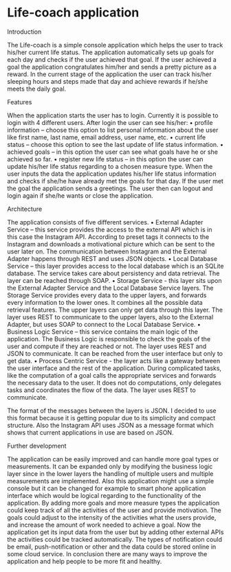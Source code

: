 
# Life-coach application 

Introduction

The Life-coach is a simple console application which helps the user to track his/her current life status. The application automatically sets up goals for each day and checks if the user achieved that goal. If the user achieved a goal the application congratulates him/her and sends a pretty picture as a reward. In the current stage of the application the user can track his/her sleeping hours and steps made that day and achieve rewards if he/she meets the daily goal. 

Features

When the application starts the user has to login. Currently it is possible to login with 4 different users. After login the user can see his/her:
•	profile information – choose this option to list personal information about the user like first name, last name, email address, user name, etc. 
•	current life status – choose this option to see the last update of life status information. 
•	achieved goals – in this option the user can see what goals have he or she achieved so far. 
•	register new life status – in this option the user can update his/her life status regarding to a chosen measure type. When the user inputs the data the application updates his/her life status information and checks if she/he have already met the goals for that day. If the user met the goal the application sends a greetings. 
The user then can logout and login again if she/he wants or close the application.

Architecture

The application consists of five different services. 
•	External Adapter Service – this service provides the access to the external API which is in this case the Instagram API. According to preset tags it connects to the Instagram and downloads a motivational picture which can be sent to the user later on.  The communication between Instagram and the External Adapter happens through REST and uses JSON objects. 
•	Local Database Service – this layer provides access to the local database which is an SQLite database. The service takes care about persistency and data retrieval. The layer can be reached through SOAP.
•	Storage Service - this layer sits upon the External Adapter Service and the Local Database Service layers. The Storage Service provides every data to the upper layers, and forwards every information to the lower ones. It combines all the possible data retrieval features. The upper layers can only get data through this layer. The layer uses REST to communicate to the upper layers, also to the External Adapter, but uses SOAP to connect to the Local Database Service.
•	Business Logic Service – this service contains the main logic of the application. The Business Logic is responsible to check the goals of the user and compute if they are reached or not. The layer uses REST and JSON to communicate. It can be reached from the user interface but only to get data. 
•	Process Centric Service - the layer acts like a gateway between the user interface and the rest of the application. During complicated tasks, like the computation of a goal calls the appropriate services and forwards the necessary data to the user. It does not do computations, only delegates tasks and coordinates the flow of the data. The layer uses REST to communicate. 

The format of the messages between the layers is JSON. I decided to use this format because it is getting popular due to its simplicity and compact structure. Also the Instagram API uses JSON as a message format which shows that current applications in use are based on JSON.

Further development

The application can be easily improved and can handle more goal types or measurements. It can be expanded only by modifying the business logic layer since in the lower layers the handling of multiple users and multiple measurements are implemented. 
Also this application might use a simple console but it can be changed for example to smart phone application interface which would be logical regarding to the functionality of the application. By adding more goals and more measure types the application could keep track of all the activities of the user and provide motivation. 
The goals could adjust to the intensity of the activities what the users provide, and increase the amount of work needed to achieve a goal. Now the application get its input data from the user but by adding other external APIs the activities could be tracked automatically. 
The types of notification could be email, push-notification or other and the data could be stored online in some cloud service. 
In conclusion there are many ways to improve the application and help people to be more fit and healthy. 
